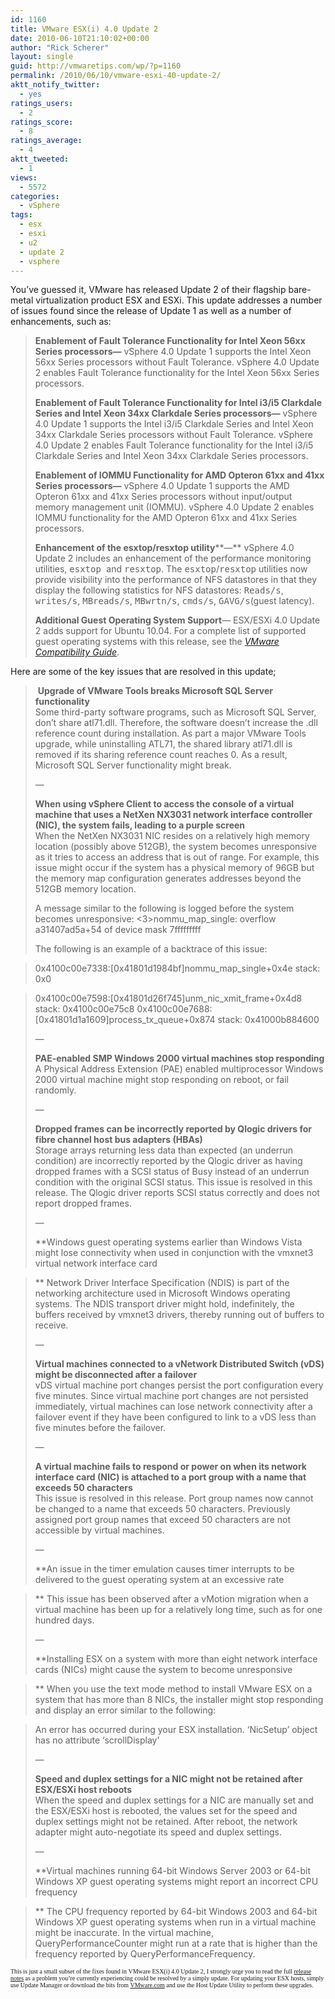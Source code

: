 ```yaml
---
id: 1160
title: VMware ESX(i) 4.0 Update 2
date: 2010-06-10T21:10:02+00:00
author: "Rick Scherer"
layout: single
guid: http://vmwaretips.com/wp/?p=1160
permalink: /2010/06/10/vmware-esxi-40-update-2/
aktt_notify_twitter:
  - yes
ratings_users:
  - 2
ratings_score:
  - 8
ratings_average:
  - 4
aktt_tweeted:
  - 1
views:
  - 5572
categories:
  - vSphere
tags:
  - esx
  - esxi
  - u2
  - update 2
  - vsphere
---
```

You&#8217;ve guessed it, VMware has released Update 2 of their flagship bare-metal virtualization product ESX and ESXi. This update addresses a number of issues found since the release of Update 1 as well as a number of enhancements, such as:

> **Enablement of Fault Tolerance Functionality for Intel Xeon 56xx Series processors—** vSphere 4.0 Update 1 supports the Intel Xeon 56xx Series processors without Fault Tolerance. vSphere 4.0 Update 2 enables Fault Tolerance functionality for the Intel Xeon 56xx Series processors.
> 
> **Enablement of Fault Tolerance Functionality for Intel i3/i5 Clarkdale Series and Intel Xeon 34xx Clarkdale Series processors—** vSphere 4.0 Update 1 supports the Intel i3/i5 Clarkdale Series and Intel Xeon 34xx Clarkdale Series processors without Fault Tolerance. vSphere 4.0 Update 2 enables Fault Tolerance functionality for the Intel i3/i5 Clarkdale Series and Intel Xeon 34xx Clarkdale Series processors.
> 
> **Enablement of IOMMU Functionality for AMD Opteron 61xx and 41xx Series processors—** vSphere 4.0 Update 1 supports the AMD Opteron 61xx and 41xx Series processors without input/output memory management unit (IOMMU). vSphere 4.0 Update 2 enables IOMMU functionality for the AMD Opteron 61xx and 41xx Series processors.
> 
> **Enhancement of the esxtop/resxtop utility****—** vSphere 4.0 Update 2 includes an enhancement of the performance monitoring utilities, <tt>esxtop </tt>and <tt>resxtop</tt>. The <tt>esxtop</tt>/<tt>resxtop</tt> utilities now provide visibility into the performance of NFS datastores in that they display the following statistics for NFS datastores: <tt>Reads/s</tt>, <tt>writes/s</tt>, <tt>MBreads/s</tt>, <tt>MBwrtn/s</tt>, <tt>cmds/s</tt>, <tt>GAVG/s</tt>(guest latency).
> 
> **Additional Guest Operating System Support**— ESX/ESXi 4.0 Update 2 adds support for Ubuntu 10.04. For a complete list of supported guest operating systems with this release, see the <a href="http://www.vmware.com/resources/compatibility/search.php" target="_blank"><em>VMware Compatibility Guide</em></a>.

<!--more-->

Here are some of the key issues that are resolved in this update;

> <p align="left">
>    <strong>Upgrade of VMware Tools breaks Microsoft SQL Server functionality<br /> </strong>Some third-party software programs, such as Microsoft SQL Server, don&#8217;t share atl71.dll. Therefore, the software doesn&#8217;t increase the .dll reference count during installation. As part a major VMware Tools upgrade, while uninstalling ATL71, the shared library atl71.dll is removed if its sharing reference count reaches 0. As a result, Microsoft SQL Server functionality might break. 
> </p>
> 
> &#8212;
> 
> <p align="left">
>   <strong>When using vSphere Client to access the console of a virtual machine that uses a NetXen NX3031 network interface controller (NIC), the system fails, leading to a purple screen<br /> </strong>When the NetXen NX3031 NIC resides on a relatively high memory location (possibly above 512GB), the system becomes unresponsive as it tries to access an address that is out of range. For example, this issue might occur if the system has a physical memory of 96GB but the memory map configuration generates addresses beyond the 512GB memory location.
> </p>
> 
> A message similar to the following is logged before the system becomes unresponsive: <3>nommu\_map\_single: overflow a31407ad5a+54 of device mask 7fffffffff
> 
> The following is an example of a backtrace of this issue:
  
> 0x4100c00e7338:[0x41801d1984bf]nommu\_map\_single+0x4e stack: 0x0
  
> 0x4100c00e7598:[0x41801d26f745]unm\_nic\_xmit\_frame+0x4d8 stack: 0x4100c00e75c8 0x4100c00e7688:[0x41801d1a1609]process\_tx_queue+0x874 stack: 0x41000b884600
> 
> &#8212;
> 
> <p align="left">
>   <strong>PAE-enabled SMP Windows 2000 virtual machines stop responding<br /> </strong>A Physical Address Extension (PAE) enabled multiprocessor Windows 2000 virtual machine might stop responding on reboot, or fail randomly.
> </p>
> 
> &#8212;
> 
> <p align="left">
>   <strong>Dropped frames can be incorrectly reported by Qlogic drivers for fibre channel host bus adapters (HBAs)<br /> </strong>Storage arrays returning less data than expected (an underrun condition) are incorrectly reported by the Qlogic driver as having dropped frames with a SCSI status of Busy instead of an underrun condition with the original SCSI status. This issue is resolved in this release. The Qlogic driver reports SCSI status correctly and does not report dropped frames.
> </p>
> 
> &#8212;
> 
> **Windows guest operating systems earlier than Windows Vista might lose connectivity when used in conjunction with the vmxnet3 virtual network interface card
  
>** Network Driver Interface Specification (NDIS) is part of the networking architecture used in Microsoft Windows operating systems. The NDIS transport driver might hold, indefinitely, the buffers received by vmxnet3 drivers, thereby running out of buffers to receive.
> 
> &#8212;
> 
> <p align="left">
>   <strong>Virtual machines connected to a vNetwork Distributed Switch (vDS) might be disconnected after a failover<br /> </strong>vDS virtual machine port changes persist the port configuration every five minutes. Since virtual machine port changes are not persisted immediately, virtual machines can lose network connectivity after a failover event if they have been configured to link to a vDS less than five minutes before the failover.
> </p>
> 
> &#8212;
> 
> <p align="left">
>   <strong>A virtual machine fails to respond or power on when its network interface card (NIC) is attached to a port group with a name that exceeds 50 characters<br /> </strong>This issue is resolved in this release. Port group names now cannot be changed to a name that exceeds 50 characters. Previously assigned port group names that exceed 50 characters are not accessible by virtual machines.
> </p>
> 
> &#8212;
> 
> **An issue in the timer emulation causes timer interrupts to be delivered to the guest operating system at an excessive rate
  
>** This issue has been observed after a vMotion migration when a virtual machine has been up for a relatively long time, such as for one hundred days.
> 
> &#8212;
> 
> **Installing ESX on a system with more than eight network interface cards (NICs) might cause the system to become unresponsive
  
>** When you use the text mode method to install VMware ESX on a system that has more than 8 NICs, the installer might stop responding and display an error similar to the following:
  
> An error has occurred during your ESX installation. &#8216;NicSetup&#8217; object has no attribute &#8216;scrollDisplay&#8217;
> 
> &#8212;
> 
> <p align="left">
>   <strong>Speed and duplex settings for a NIC might not be retained after ESX/ESXi host reboots<br /> </strong>When the speed and duplex settings for a NIC are manually set and the ESX/ESXi host is rebooted, the values set for the speed and duplex settings might not be retained. After reboot, the network adapter might auto-negotiate its speed and duplex settings.
> </p>
> 
> &#8212; 
> 
> **Virtual machines running 64-bit Windows Server 2003 or 64-bit Windows XP guest operating systems might report an incorrect CPU frequency
  
>** The CPU frequency reported by 64-bit Windows 2003 and 64-bit Windows XP guest operating systems when run in a virtual machine might be inaccurate. In the virtual machine, QueryPerformanceCounter might run at a rate that is higher than the frequency reported by QueryPerformanceFrequency.
> 
> <span style="font-family: Arial,Arial; font-size: x-small;"><span style="font-family: Arial,Arial; font-size: x-small;"></span></span>

<span style="font-family: Arial,Arial; font-size: x-small;"><span style="font-family: Arial,Arial; font-size: x-small;"><span style="font-family: Courier New,Courier New; font-size: x-small;"><span style="font-family: Courier New,Courier New; font-size: x-small;"><span style="font-family: Arial,Arial; font-size: x-small;"><span style="font-family: Arial,Arial; font-size: x-small;"><span style="font-family: Arial,Arial; font-size: x-small;"><span style="font-family: Arial,Arial; font-size: x-small;"><span style="font-family: Lucida Sans Unicode;">This is just a small subset of the fixes found in VMware ESX(i) 4.0 Update 2, I strongly urge you to read the full <a href="http://www.vmware.com/support/vsphere4/doc/vsp_esx40_u2_rel_notes.html" target="_blank">release notes</a> as a problem you&#8217;re currently experiencing could be resolved by a simply update. For updating your ESX hosts, simply use Update Manager or download the bits from <a href="http://downloads.vmware.com/d/details/esx40u2/ZHcqYmRoZWViZHR3ZA==" target="_blank">VMware.com</a> and use the Host Update Utility to perform these upgrades.</span></span></span></span></span></span></span></span></span>